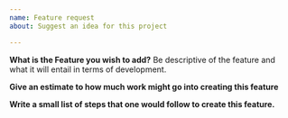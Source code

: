 ```yaml
---
name: Feature request
about: Suggest an idea for this project

---
```


**What is the Feature you wish to add?**
Be descriptive of the feature and what it will entail in terms of development. 

**Give an estimate to how much work might go into creating this feature**

**Write a small list of steps that one would follow to create this feature.**

